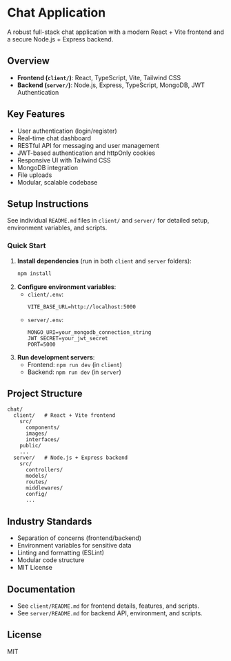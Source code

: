 
# Chat Application

A robust full-stack chat application with a modern React + Vite frontend and a secure Node.js + Express backend.

## Overview

- **Frontend (`client/`)**: React, TypeScript, Vite, Tailwind CSS
- **Backend (`server/`)**: Node.js, Express, TypeScript, MongoDB, JWT Authentication

## Key Features

- User authentication (login/register)
- Real-time chat dashboard
- RESTful API for messaging and user management
- JWT-based authentication and httpOnly cookies
- Responsive UI with Tailwind CSS
- MongoDB integration
- File uploads
- Modular, scalable codebase

## Setup Instructions

See individual `README.md` files in `client/` and `server/` for detailed setup, environment variables, and scripts.

### Quick Start

1. **Install dependencies** (run in both `client` and `server` folders):
   ```bash
   npm install
   ```
2. **Configure environment variables**:
   - `client/.env`:  
     ```
     VITE_BASE_URL=http://localhost:5000
     ```
   - `server/.env`:  
     ```
     MONGO_URI=your_mongodb_connection_string
     JWT_SECRET=your_jwt_secret
     PORT=5000
     ```
3. **Run development servers**:
   - Frontend: `npm run dev` (in `client`)
   - Backend: `npm run dev` (in `server`)

## Project Structure

```
chat/
  client/   # React + Vite frontend
    src/
      components/
      images/
      interfaces/
    public/
    ...
  server/   # Node.js + Express backend
    src/
      controllers/
      models/
      routes/
      middlewares/
      config/
      ...
```

## Industry Standards

- Separation of concerns (frontend/backend)
- Environment variables for sensitive data
- Linting and formatting (ESLint)
- Modular code structure
- MIT License

## Documentation

- See `client/README.md` for frontend details, features, and scripts.
- See `server/README.md` for backend API, environment, and scripts.

## License
MIT
